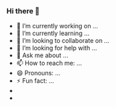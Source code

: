 ### Hi there 👋

- 🔭 I’m currently working on ...
- 🌱 I’m currently learning ...
- 👯 I’m looking to collaborate on ...
- 🤔 I’m looking for help with ...
- 💬 Ask me about ...
- 📫 How to reach me: ...
- 😄 Pronouns: ...
- ⚡ Fun fact: ...
- 
- <!--
**Pascal-La/Pascal-La** is a ✨ _special_ ✨ repository because its `README.md` (this file) appears on your GitHub profile.

Here are some ideas to get you started:
-->
